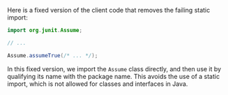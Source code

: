 Here is a fixed version of the client code that removes the failing static import:
```java
import org.junit.Assume;

// ...

Assume.assumeTrue(/* ... */);
```
In this fixed version, we import the `Assume` class directly, and then use it by qualifying its name with the package name. This avoids the use of a static import, which is not allowed for classes and interfaces in Java.